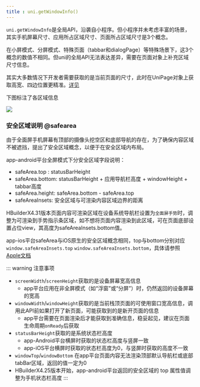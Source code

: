 ```yaml
---
title : uni.getWindowInfo()
---
```


<!-- ## uni.getWindowInfo() @getwindowinfo -->

<!-- UTSAPIJSON.getWindowInfo.name -->

<!-- UTSAPIJSON.getWindowInfo.description -->

<!-- UTSAPIJSON.getWindowInfo.compatibility -->

<!-- UTSAPIJSON.getWindowInfo.param -->

<!-- UTSAPIJSON.getWindowInfo.returnValue -->

`uni.getWindowInfo`是全局API，沿袭自小程序。但小程序并未考虑丰富的场景，其实手机屏幕尺寸、应用所占区域尺寸、页面所占区域尺寸是3个概念。

在小屏模式、分屏模式、特殊页面（tabbar和dialogPage）等特殊场景下，这3个概念的数值不相同。但uni的全局API无法表达差异，需要在页面对象上补充区域尺寸信息。

其实大多数情况下开发者需要获取的是当前页面的尺寸，此时在UniPage对象上获取高宽、四边位置更精准。[详见](./unipage.md)

下图标注了各区域信息

![](https://web-ext-storage.dcloud.net.cn/uni-app-x/API/getWindowInfo/size.png)

### 安全区域说明 @safearea

由于全面屏手机屏幕有顶部的摄像头挖空区和底部导航的存在，为了确保内容区域不被遮挡，提出了安全区域概念，以便于在安全区域内布局。

app-android平台全屏模式下分安全区域字段说明：
- safeArea.top : statusBarHeight
- safeArea.bottom: statusBarHeight + 应用导航栏高度 + windowHeight + tabbar高度
- safeArea.height: safeArea.bottom - safeArea.top
- safeAreaInsets: 安全区域与可渲染内容区域边界的距离

HBuilderX4.31版本页面内容可渲染区域在设备系统导航栏设置为`全面屏手势`时，调整为可渲染到手势指示条区域，如不想将页面内容渲染到此区域，可在页面底部设置占位view，其高度为safeAreaInsets.bottom值。

app-ios平台safeArea与iOS原生的安全区域概念相同，top与bottom分别对应`window.safeAreaInsets.top` `window.safeAreaInsets.bottom`，具体请参照[Apple文档](https://developer.apple.com/documentation/uikit/uiview/positioning_content_relative_to_the_safe_area)

::: warning 注意事项
- `screenWidth`/`screenHeight`获取的是设备屏幕宽高信息
    + app平台应用在非全屏模式（如“浮窗”或“分屏”）时，仍然返回的设备屏幕的宽高
- `windowWidth`/`windowHeight`获取的是当前栈顶页面的可使用窗口宽高信息，调用此API前如果打开了新页面，可能获取到的是新开页面的信息
    + app平台需要在页面渲染后才能获取到准确信息，稳妥起见，建议在页面生命周期`onReady`后获取
- `statusBarHeight`获取的是系统状态栏高度
    + app-Android平台横屏时获取的状态栏高度与竖屏一致
    + app-iOS平台横屏时获取的状态栏高度为0，与竖屏时获取的高度不一致
- `windowTop`/`windowBottom` 在app平台页面内容无法渲染顶部默认导航栏或底部tabBar区域，返回的值一定为0
- HBuilderX4.25版本开始，app-android平台返回的安全区域的 top 属性值调整为手机状态栏高度
:::

<!-- UTSAPIJSON.getWindowInfo.example -->

<!-- UTSAPIJSON.getWindowInfo.tutorial -->

<!-- UTSAPIJSON.general_type.name -->

<!-- UTSAPIJSON.general_type.param -->
